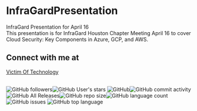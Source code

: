 # InfraGardPresentation

InfraGard Presentation for April 16<BR />
This presentation is for InfraGard Houston Chapter Meeting April 16 to cover Cloud Security: Key Components in Azure, GCP, and AWS.<BR />


## Connect with me at
<A HREF="https://www.victimoftechnology.com">Victim Of Technology<A />
<BR /><BR />

<img alt="GitHub followers" src="https://img.shields.io/github/followers/bvoris?style=social"><img alt="GitHub User's stars" src="https://img.shields.io/github/stars/bvoris?style=social">
<img alt="GitHub" src="https://img.shields.io/github/license/bvoris/InfraGardPresentation"><img alt="GitHub commit activity" src="https://img.shields.io/github/commit-activity/m/bvoris/InfraGardPresentation"><img alt="GitHub All Releases" src="https://img.shields.io/github/downloads/bvoris/InfraGardPresentation/total"><img alt="GitHub repo size" src="https://img.shields.io/github/repo-size/bvoris/InfraGardPresentation"><img alt="GitHub language count" src="https://img.shields.io/github/languages/count/bvoris/InfraGardPresentation"><img alt="GitHub issues" src="https://img.shields.io/github/issues/bvoris/InfraGardPresentation">
<img alt="GitHub top language" src="https://img.shields.io/github/languages/top/bvoris/InfraGardPresentation">




